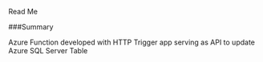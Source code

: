 Read Me

###Summary

Azure Function developed with HTTP Trigger app serving as API to update Azure SQL Server Table

